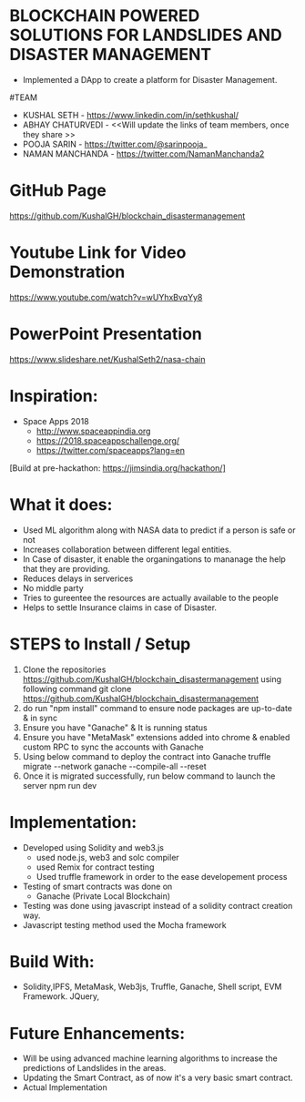 # BLOCKCHAIN POWERED SOLUTIONS FOR LANDSLIDES AND DISASTER MANAGEMENT
* Implemented a DApp to create a platform for Disaster Management.

#TEAM
* KUSHAL SETH             - https://www.linkedin.com/in/sethkushal/
* ABHAY CHATURVEDI        - <<Will update the links of team members, once they share >>
* POOJA SARIN             - https://twitter.com/@sarinpooja_
* NAMAN MANCHANDA         - https://twitter.com/NamanManchanda2


# GitHub Page
  https://github.com/KushalGH/blockchain_disastermanagement
 
# Youtube Link for Video Demonstration
  https://www.youtube.com/watch?v=wUYhxBvqYy8

# PowerPoint Presentation
  https://www.slideshare.net/KushalSeth2/nasa-chain

# Inspiration:
* Space Apps 2018
    - http://www.spaceappindia.org
    - https://2018.spaceappschallenge.org/
    - https://twitter.com/spaceapps?lang=en

[Build at pre-hackathon: https://jimsindia.org/hackathon/]

# What it does:
* Used ML algorithm along with NASA data to predict if a person is safe or not 
* Increases collaboration between different legal entities.
* In Case of disaster, it enable the organingations to mananage the help that they are providing.
* Reduces delays in serverices
* No middle party
* Tries to gureentee the resources are actually available to the people
* Helps to settle Insurance claims in case of Disaster.

# STEPS to Install / Setup
1) Clone the repositories https://github.com/KushalGH/blockchain_disastermanagement using following command
git clone https://github.com/KushalGH/blockchain_disastermanagement
2) do run "npm install" command to ensure node packages are up-to-date & in sync
3) Ensure you have "Ganache" & It is running status
4) Ensure you have "MetaMask" extensions added into chrome & enabled custom RPC to sync the accounts with Ganache
5) Using below command to deploy the contract into Ganache
   truffle migrate --network ganache --compile-all --reset
6) Once it is migrated successfully, run below command to launch the server
   npm run dev


# Implementation:
* Developed using Solidity and web3.js
  * used node.js, web3 and solc compiler
  * used Remix for contract testing
  * Used truffle framework in order to the ease developement process
* Testing of smart contracts was done on 
  * Ganache (Private Local Blockchain)
* Testing was done using javascript instead of a solidity contract creation way.
* Javascript testing method used the Mocha framework
  
# Build With:
* Solidity,IPFS, MetaMask, Web3js, Truffle, Ganache, Shell script, EVM Framework. JQuery, 

# Future Enhancements:
* Will be using advanced machine learning algorithms to increase the predictions of Landslides in the areas.
* Updating the Smart Contract, as of now it's a very basic smart contract.
* Actual Implementation




